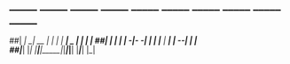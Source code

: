 ## _____ _____ _____ _____ _____ _____ _____ _____ _____ _____                                                  
##|   __|_   _| __  |     |   | |   __|  _  |   __|     |_   _|
##|__   | | | |    -|-   -| | | |__   |   __|   __|   --| | |  
##|_____| |_| |__|__|_____|_|___|_____|__|  |_____|_____| |_| 
